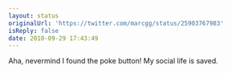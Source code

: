 ```yaml
---
layout: status
originalUrl: 'https://twitter.com/marcgg/status/25903767983'
isReply: false
date: 2010-09-29 17:43:49
---
```


Aha, nevermind I found the poke button! My social life is saved.
